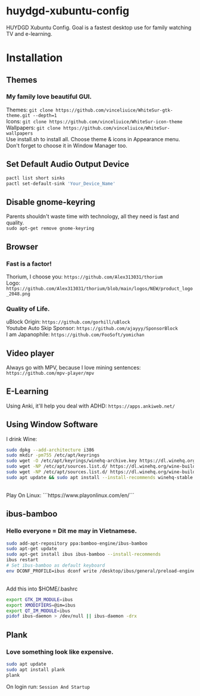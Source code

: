 # huydgd-xubuntu-config
HUYDGD Xubuntu Config. Goal is a fastest desktop use for family watching TV and e-learning.

# Installation
## Themes
### My family love beautiful GUI.
Themes: ```git clone https://github.com/vinceliuice/WhiteSur-gtk-theme.git --depth=1```
</br>
Icons: ```git clone https://github.com/vinceliuice/WhiteSur-icon-theme```
</br>
Wallpapers: ```git clone https://github.com/vinceliuice/WhiteSur-wallpapers```
<br>
Use install.sh to install all.
Choose theme & icons in Appearance menu. Don't forget to choose it in Window Manager too.

## Set Default Audio Output Device
```sh
pactl list short sinks
pactl set-default-sink 'Your_Device_Name'
```

## Disable gnome-keyring
Parents shouldn't waste time with technology, all they need is fast and quality.
<br>
```sudo apt-get remove gnome-keyring```

## Browser
### Fast is a factor!
Thorium, I choose you: ```https://github.com/Alex313031/thorium```
<br>
Logo: ```https://github.com/Alex313031/thorium/blob/main/logos/NEW/product_logo_2048.png```

### Quality of Life.
uBlock Origin: ```https://github.com/gorhill/uBlock```
<br>
Youtube Auto Skip Sponsor: ```https://github.com/ajayyy/SponsorBlock```
<br>
I am Japanophile: ```https://github.com/FooSoft/yomichan```

## Video player
Always go with MPV, because I love mining sentences: ```https://github.com/mpv-player/mpv```

## E-Learning
Using Anki, it'll help you deal with ADHD: ```https://apps.ankiweb.net/```

## Using Window Software
I drink Wine:
```sh
sudo dpkg --add-architecture i386
sudo mkdir -pm755 /etc/apt/keyrings
sudo wget -O /etc/apt/keyrings/winehq-archive.key https://dl.winehq.org/wine-builds/winehq.key
sudo wget -NP /etc/apt/sources.list.d/ https://dl.winehq.org/wine-builds/ubuntu/dists/jammy/winehq-jammy.sources
sudo wget -NP /etc/apt/sources.list.d/ https://dl.winehq.org/wine-builds/ubuntu/dists/kinetic/winehq-kinetic.sources
sudo apt update && sudo apt install --install-recommends winehq-stable
```
<br>
Play On Linux: ```https://www.playonlinux.com/en/```

## ibus-bamboo
### Hello everyone = Dit me may in Vietnamese.
```sh
sudo add-apt-repository ppa:bamboo-engine/ibus-bamboo
sudo apt-get update
sudo apt-get install ibus ibus-bamboo --install-recommends
ibus restart
# Set ibus-bamboo as default keyboard
env DCONF_PROFILE=ibus dconf write /desktop/ibus/general/preload-engines "['BambooUs', 'Bamboo']" && gsettings set org.gnome.desktop.input-sources sources "[('xkb', 'us'), ('ibus', 'Bamboo')]"
```
<br>
Add this into $HOME/.bashrc

```sh
export GTK_IM_MODULE=ibus
export XMODIFIERS=@im=ibus
export QT_IM_MODULE=ibus
pidof ibus-daemon > /dev/null || ibus-daemon -drx
```

## Plank
### Love something look like expensive.
```sh
sudo apt update
sudo apt install plank
plank
```
On login run: ```Session And Startup```
